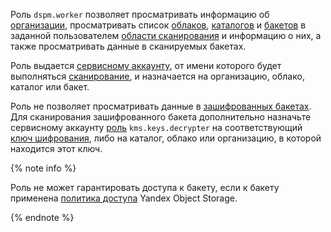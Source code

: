 Роль `dspm.worker` позволяет просматривать информацию об [организации](../../organization/concepts/organization.md), просматривать список [облаков](../../resource-manager/concepts/resources-hierarchy.md#cloud), [каталогов](../../resource-manager/concepts/resources-hierarchy.md#folder) и [бакетов](../../storage/concepts/bucket.md) в заданной пользователем [области сканирования](../../security-deck/concepts/dspm.md#data-source) и информацию о них, а также просматривать данные в сканируемых бакетах.

Роль выдается [сервисному аккаунту](../../iam/concepts/users/service-accounts.md), от имени которого будет выполняться [сканирование](../../security-deck/concepts/dspm.md#scanning), и назначается на организацию, облако, каталог или бакет.

Роль не позволяет просматривать данные в [зашифрованных бакетах](../../storage/concepts/encryption.md). Для сканирования зашифрованного бакета дополнительно назначьте сервисному аккаунту [роль](../../kms/security/index.md#kms-keys-encrypter) `kms.keys.decrypter` на соответствующий [ключ шифрования](../../kms/concepts/key.md), либо на каталог, облако или организацию, в которой находится этот ключ.

{% note info %}

Роль не может гарантировать доступа к бакету, если к бакету применена [политика доступа](../../storage/security/policy.md) Yandex Object Storage.

{% endnote %}

